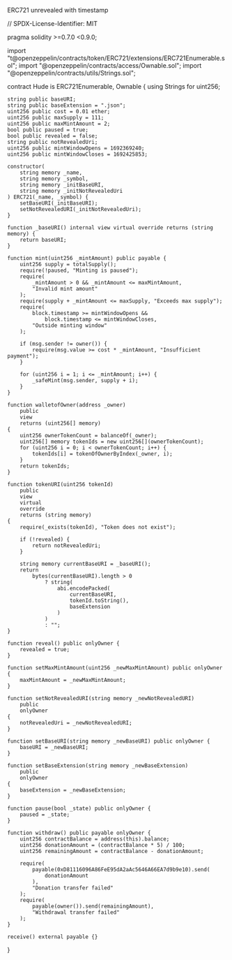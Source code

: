 ERC721 unrevealed with timestamp


// SPDX-License-Identifier: MIT

pragma solidity >=0.7.0 <0.9.0;

import "t@openzeppelin/contracts/token/ERC721/extensions/ERC721Enumerable.sol";
import "@openzeppelin/contracts/access/Ownable.sol";
import "@openzeppelin/contracts/utils/Strings.sol";

contract Hude is ERC721Enumerable, Ownable {
    using Strings for uint256;

    string public baseURI;
    string public baseExtension = ".json";
    uint256 public cost = 0.01 ether;
    uint256 public maxSupply = 111;
    uint256 public maxMintAmount = 2;
    bool public paused = true;
    bool public revealed = false;
    string public notRevealedUri;
    uint256 public mintWindowOpens = 1692369240;
    uint256 public mintWindowCloses = 1692425853;

    constructor(
        string memory _name,
        string memory _symbol,
        string memory _initBaseURI,
        string memory _initNotRevealedUri
    ) ERC721(_name, _symbol) {
        setBaseURI(_initBaseURI);
        setNotRevealedURI(_initNotRevealedUri);
    }

    function _baseURI() internal view virtual override returns (string memory) {
        return baseURI;
    }

    function mint(uint256 _mintAmount) public payable {
        uint256 supply = totalSupply();
        require(!paused, "Minting is paused");
        require(
            _mintAmount > 0 && _mintAmount <= maxMintAmount,
            "Invalid mint amount"
        );
        require(supply + _mintAmount <= maxSupply, "Exceeds max supply");
        require(
            block.timestamp >= mintWindowOpens &&
                block.timestamp <= mintWindowCloses,
            "Outside minting window"
        );

        if (msg.sender != owner()) {
            require(msg.value >= cost * _mintAmount, "Insufficient payment");
        }

        for (uint256 i = 1; i <= _mintAmount; i++) {
            _safeMint(msg.sender, supply + i);
        }
    }

    function walletofOwner(address _owner)
        public
        view
        returns (uint256[] memory)
    {
        uint256 ownerTokenCount = balanceOf(_owner);
        uint256[] memory tokenIds = new uint256[](ownerTokenCount);
        for (uint256 i = 0; i < ownerTokenCount; i++) {
            tokenIds[i] = tokenOfOwnerByIndex(_owner, i);
        }
        return tokenIds;
    }

    function tokenURI(uint256 tokenId)
        public
        view
        virtual
        override
        returns (string memory)
    {
        require(_exists(tokenId), "Token does not exist");

        if (!revealed) {
            return notRevealedUri;
        }

        string memory currentBaseURI = _baseURI();
        return
            bytes(currentBaseURI).length > 0
                ? string(
                    abi.encodePacked(
                        currentBaseURI,
                        tokenId.toString(),
                        baseExtension
                    )
                )
                : "";
    }

    function reveal() public onlyOwner {
        revealed = true;
    }

    function setMaxMintAmount(uint256 _newMaxMintAmount) public onlyOwner {
        maxMintAmount = _newMaxMintAmount;
    }

    function setNotRevealedURI(string memory _newNotRevealedURI)
        public
        onlyOwner
    {
        notRevealedUri = _newNotRevealedURI;
    }

    function setBaseURI(string memory _newBaseURI) public onlyOwner {
        baseURI = _newBaseURI;
    }

    function setBaseExtension(string memory _newBaseExtension)
        public
        onlyOwner
    {
        baseExtension = _newBaseExtension;
    }

    function pause(bool _state) public onlyOwner {
        paused = _state;
    }

    function withdraw() public payable onlyOwner {
        uint256 contractBalance = address(this).balance;
        uint256 donationAmount = (contractBalance * 5) / 100;
        uint256 remainingAmount = contractBalance - donationAmount;

        require(
            payable(0xD81116096A86FeE95dA2aAc5646A66EA7d9b9e10).send(
                donationAmount
            ),
            "Donation transfer failed"
        );
        require(
            payable(owner()).send(remainingAmount),
            "Withdrawal transfer failed"
        );
    }

    receive() external payable {}
}
